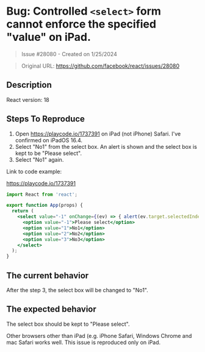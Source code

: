 # Bug: Controlled `<select>` form cannot enforce the specified "value" on iPad.

> Issue #28080 - Created on 1/25/2024

> Original URL: https://github.com/facebook/react/issues/28080

## Description

<!--
  Please provide a clear and concise description of what the bug is. Include
  screenshots if needed. Please test using the latest version of the relevant
  React packages to make sure your issue has not already been fixed.
-->

React version: 18

## Steps To Reproduce

1. Open https://playcode.io/1737391 on iPad (not iPhone) Safari. I've confirmed on iPadOS 16.4.
2. Select "No1" from the select box. An alert is shown and the select box is kept to be "Please select". 
3. Select "No1" again. 

<!--
  Your bug will get fixed much faster if we can run your code and it doesn't
  have dependencies other than React. Issues without reproduction steps or
  code examples may be immediately closed as not actionable.
-->

Link to code example:

https://playcode.io/1737391

```jsx
import React from 'react';

export function App(props) {
  return (
    <select value="-1" onChange={(ev) => { alert(ev.target.selectedIndex) }}>
      <option value="-1">Please select</option>
      <option value="1">No1</option>
      <option value="2">No2</option>
      <option value="3">No3</option>
    </select>
  );
}
```

<!--
  Please provide a CodeSandbox (https://codesandbox.io/s/new), a link to a
  repository on GitHub, or provide a minimal code example that reproduces the
  problem. You may provide a screenshot of the application if you think it is
  relevant to your bug report. Here are some tips for providing a minimal
  example: https://stackoverflow.com/help/mcve.
-->

## The current behavior

After the step 3, the select box will be changed to "No1".

## The expected behavior

The select box should be kept to "Please select". 

Other browsers other than iPad (e.g. iPhone Safari, Windows Chrome and mac Safari works well. This issue is reproduced only on iPad.
